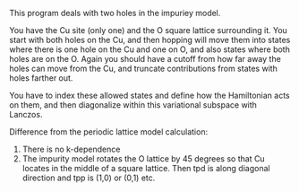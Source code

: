 This program deals with two holes in the impuriey model. 

You have the Cu site (only one) and the O square lattice surrounding it. You start with both holes on the Cu, and then hopping will move them into states where there is one hole on the Cu and one on O, and also states where both holes are on the O. Again you should have a cutoff from how far away the holes can move from the Cu, and truncate contributions from states with holes farther out.

You have to index these allowed states and define how the Hamiltonian acts on them, and then diagonalize within this variational subspace with Lanczos.

Difference from the periodic lattice model calculation:
1. There is no k-dependence 
2. The impurity model rotates the O lattice by 45 degrees so that Cu locates in the middle of a square lattice. Then tpd is along diagonal direction and tpp is (1,0) or (0,1) etc.
 
